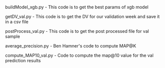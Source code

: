buildModel_xgb.py - This code is to get the best params of xgb model 

getDV_val.py - This code is to get the DV for our validation week and save it in a csv file

postProcess_val.py - This code is to get the post processed file for val sample

average_precision.py - Ben Hamner's code to compute MAP@K

compute_MAP10_val.py - Code to compute the map@10 value for the val prediction results
